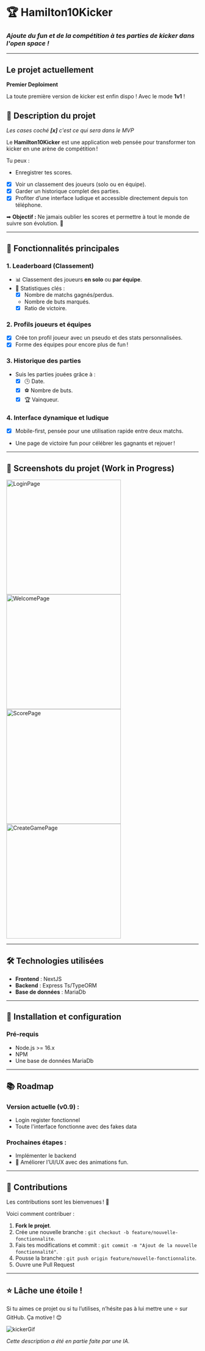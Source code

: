 # 🏆 Hamilton10Kicker

### *Ajoute du fun et de la compétition à tes parties de kicker dans l'open space !*

---

## Le projet actuellement

**Premier Deploiment**

La toute première version de kicker est enfin dispo ! Avec le mode **1v1** !

## 🌟 **Description du projet**

*Les cases coché **[x]** c'est ce qui sera dans le MVP*

Le **Hamilton10Kicker** est une application web pensée pour transformer ton kicker en une arène de compétition !

Tu peux :

- Enregistrer tes scores.
- [x] Voir un classement des joueurs (solo ou en équipe).
- [x] Garder un historique complet des parties.
- [x] Profiter d’une interface ludique et accessible directement depuis ton téléphone.

➡ **Objectif :** Ne jamais oublier les scores et permettre à tout le monde de suivre son évolution. 🎯

---

## 🚀 **Fonctionnalités principales**

### **1. Leaderboard (Classement)**

- 📊 Classement des joueurs **en solo** ou **par équipe**.
- 🏅 Statistiques clés :
    - [x] Nombre de matchs gagnés/perdus.
    - Nombre de buts marqués.
    - [x] Ratio de victoire.

### **2. Profils joueurs et équipes**

- [x] Crée ton profil joueur avec un pseudo et des stats personnalisées.
- [x] Forme des équipes pour encore plus de fun !

### **3. Historique des parties**

- Suis les parties jouées grâce à :
    - [x] 🕒 Date.
    - [x] ⚽ Nombre de buts.
    - [x] 🏆 Vainqueur.

### **4. Interface dynamique et ludique**

- [x] Mobile-first, pensée pour une utilisation rapide entre deux matchs.
- Une page de victoire fun pour célébrer les gagnants et rejouer !

---

## 🎨 **Screenshots du projet (Work in Progress)**

<img src="./ReadmeImage/LoginPage.jpg" alt="LoginPage" width="300">
<img src="./ReadmeImage/WelcomePage.jpg" alt="WelcomePage" width="300">
<img src="./ReadmeImage/ScorePage.jpg" alt="ScorePage" width="300">
<img src="./ReadmeImage/CreateGamePage.jpg" alt="CreateGamePage" width="300">

---

## 🛠️ **Technologies utilisées**

- **Frontend** : NextJS
- **Backend** : Express Ts/TypeORM
- **Base de données** : MariaDb

---

## 📖 **Installation et configuration**

### **Pré-requis**

- Node.js >= 16.x
- NPM
- Une base de données MariaDb

---

## 📚 **Roadmap**

### **Version actuelle (v0.9)** :

- Login register fonctionnel
- Toute l'interface fonctionne avec des fakes data

### **Prochaines étapes** :

- Implémenter le backend
- 🎨 Améliorer l’UI/UX avec des animations fun.

---

## 🤝 **Contributions**

Les contributions sont les bienvenues ! 🚀

Voici comment contribuer :

1. **Fork le projet**.
2. Crée une nouvelle branche : `git checkout -b feature/nouvelle-fonctionnalite`.
3. Fais tes modifications et commit : `git commit -m "Ajout de la nouvelle fonctionnalité"`.
4. Pousse la branche : `git push origin feature/nouvelle-fonctionnalite`.
5. Ouvre une Pull Request 

---

## ⭐ **Lâche une étoile !**

Si tu aimes ce projet ou si tu l’utilises, n’hésite pas à lui mettre une ⭐ sur GitHub. Ça motive ! 😊

![kickerGif](https://media.giphy.com/media/UCuitBL5zBDA4/giphy.gif?cid=790b7611p9e4j08whipbdg1bdcoeqgt6bq24h47haz5l1iia&ep=v1_gifs_search&rid=giphy.gif&ct=g)

*Cette description a été en partie faite par une IA.*
